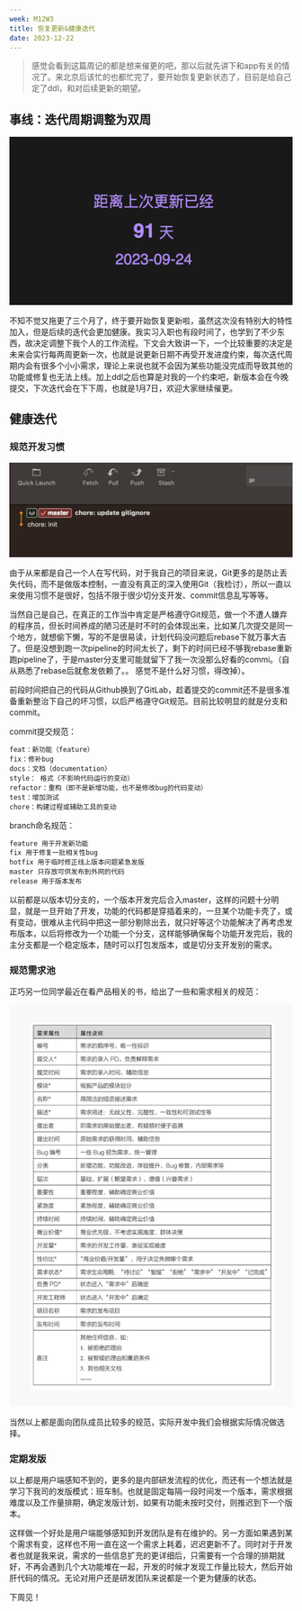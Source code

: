 ```yaml
---
week: M12W3
title: 恢复更新&健康迭代
date: 2023-12-22
---
```



> 感觉会看到这篇周记的都是想来催更的吧，那以后就先讲下和app有关的情况了。来北京后该忙的也都忙完了，要开始恢复更新状态了，目前是给自己定了ddl，和对后续更新的期望。
> 

## 事线：迭代周期调整为双周

![Alt text](./assets/m12w3-3.png)

不知不觉又拖更了三个月了，终于要开始恢复更新啦，虽然这次没有特别大的特性加入，但是后续的迭代会更加健康。我实习入职也有段时间了，也学到了不少东西，故决定调整下我个人的工作流程。下文会大致讲一下，一个比较重要的决定是未来会实行每两周更新一次，也就是说更新日期不再受开发进度约束，每次迭代周期内会有很多个小小需求，理论上来说也就不会因为某些功能没完成而导致其他的功能或修复也无法上线。加上ddl之后也算是对我的一个约束吧，新版本会在今晚提交，下次迭代会在下下周，也就是1月7日，欢迎大家继续催更。


## 健康迭代

### 规范开发习惯


![Alt text](./assets/m12w3-1.png)

由于从来都是自己一个人在写代码，对于我自己的项目来说，Git更多的是防止丢失代码，而不是做版本控制，一直没有真正的深入使用Git（我检讨），所以一直以来使用习惯不是很好，包括不限于很少切分支开发、commit信息乱写等等。

当然自己是自己，在真正的工作当中肯定是严格遵守Git规范，做一个不遭人嫌弃的程序员，但长时间养成的陋习还是时不时的会体现出来，比如某几次提交是同一个地方，就想偷下懒，写的不是很易读，计划代码没问题后rebase下就万事大吉了。但是没想到跑一次pipeline的时间太长了，剩下的时间已经不够我rebase重新跑pipeline了，于是master分支里可能就留下了我一次没那么好看的commi。（自从熟悉了rebase后就愈发依赖了。。 感觉不是什么好习惯，得改掉）。

前段时间把自己的代码从Github换到了GitLab，趁着提交的commit还不是很多准备重新整治下自己的坏习惯，以后严格遵守Git规范。目前比较明显的就是分支和commit。

commit提交规范：

```swift
feat：新功能（feature）
fix：修补bug
docs：文档（documentation）
style： 格式（不影响代码运行的变动）
refactor：重构（即不是新增功能，也不是修改bug的代码变动）
test：增加测试
chore：构建过程或辅助工具的变动
```

branch命名规范：

```swift
feature 用于开发新功能
fix 用于修复一批相关性bug
hotfix 用于临时修正线上版本问题紧急发版
master 只存放可供发布到外网的代码
release 用于版本发布
```

以前都是以版本切分支的，一个版本开发完后合入master，这样的问题十分明显，就是一旦开始了开发，功能的代码都是穿插着来的，一旦某个功能卡壳了，或有变动，很难从主代码中把这一部分剔除出去，就只好等这个功能解决了再考虑发布版本，以后将修改为一个功能一个分支，这样能够确保每个功能开发完后，我的主分支都是一个稳定版本，随时可以打包发版本，或是切分支开发别的需求。

### 规范需求池

正巧另一位同学最近在看产品相关的书，给出了一些和需求相关的规范：

![Alt text](./assets/m12w3-2.png)

当然以上都是面向团队成员比较多的规范，实际开发中我们会根据实际情况做选择。

### 定期发版

以上都是用户端感知不到的，更多的是内部研发流程的优化，而还有一个想法就是学习下我司的发版模式：班车制。也就是固定每隔一段时间发一个版本，需求根据难度以及工作量排期，确定发版计划，如果有功能未按时交付，则推迟到下一个版本。

这样做一个好处是用户端能够感知到开发团队是有在维护的。另一方面如果遇到某个需求有变，这样也不用一直在这一个需求上耗着，迟迟更新不了。同时对于开发者也就是我来说，需求的一些信息扩充的更详细后，只需要有一个合理的排期就好，不再会遇到几个大功能堆在一起，开发的时候才发现工作量比较大，然后开始肝代码的情况。无论对用户还是研发团队来说都是一个更为健康的状态。

下周见！